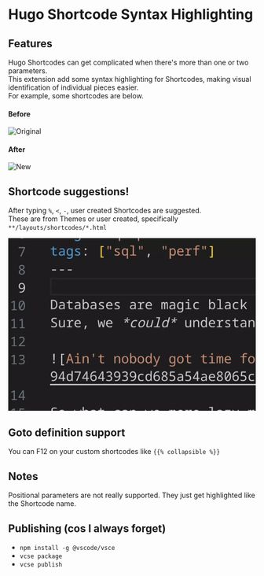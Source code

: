 # Hugo Shortcode Syntax Highlighting  

## Features  
Hugo Shortcodes can get complicated when there's more than one or two parameters.  
This extension add some syntax highlighting for Shortcodes, making visual identification of individual pieces easier.  
For example, some shortcodes are below.  


#### Before  
![Original](Hugo_Original.png)

#### After  
![New](Hugo_Demo.png)

## Shortcode suggestions!  
After typing `%`, `<`, `-`, user created Shortcodes are suggested.  
These are from Themes or user created, specifically `**/layouts/shortcodes/*.html`  

![test](Hugo_ShortcodeSuggestion.gif)

## Goto definition support  
You can F12 on your custom shortcodes like `{{% collapsible %}}`

## Notes  
Positional parameters are not really supported. They just get highlighted like the Shortcode name.

## Publishing (cos I always forget)  
- `npm install -g @vscode/vsce` 
- `vcse package`  
- `vcse publish`